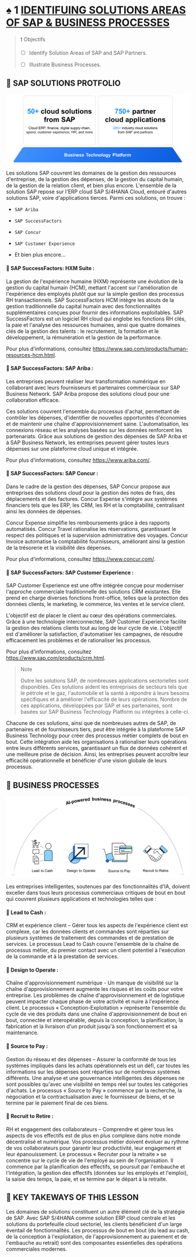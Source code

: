 # ♠ 1 [IDENTIFUING SOLUTIONS AREAS OF SAP & BUSINESS PROCESSES](link)

> :exclamation: Objectifs
>
> - [ ] Identify Solution Areas of SAP and SAP Partners.
>
> - [ ] Illustrate Business Processes.

## :closed_book: SAP SOLUTIONS PROTFOLIO

![](./RESSOURCES/SolutionAreasIE.png)

Les solutions SAP couvrent les domaines de la gestion des ressources d'entreprise, de la gestion des dépenses, de la gestion du capital humain, de la gestion de la relation client, et bien plus encore. L'ensemble de la solution SAP repose sur l'ERP cloud SAP S/4HANA Cloud, entouré d'autres solutions SAP, voire d'applications tierces. Parmi ces solutions, on trouve :

- `SAP Ariba`

- `SAP SuccessFactors`

- `SAP Concur`

- `SAP Customer Experience`

- Et bien plus encore...

#### :small_red_triangle_down: SAP SuccessFactors: HXM Suite :

La gestion de l'expérience humaine (HXM) représente une évolution de la gestion du capital humain (HCM), mettant l'accent sur l'amélioration de l'expérience des employés plutôt que sur la simple gestion des processus RH transactionnels. SAP SuccessFactors HCM intègre les atouts de la gestion traditionnelle du capital humain avec des fonctionnalités supplémentaires conçues pour fournir des informations exploitables. SAP SuccessFactors est un logiciel RH cloud qui englobe les fonctions RH clés, la paie et l'analyse des ressources humaines, ainsi que quatre domaines clés de la gestion des talents : le recrutement, la formation et le développement, la rémunération et la gestion de la performance.

Pour plus d'informations, consultez https://www.sap.com/products/human-resources-hcm.html.

#### :small_red_triangle_down: SAP SuccessFactors: SAP Ariba :

Les entreprises peuvent réaliser leur transformation numérique en collaborant avec leurs fournisseurs et partenaires commerciaux sur SAP Business Network. SAP Ariba propose des solutions cloud pour une collaboration efficace.

Ces solutions couvrent l'ensemble du processus d'achat, permettant de contrôler les dépenses, d'identifier de nouvelles opportunités d'économies et de maintenir une chaîne d'approvisionnement saine. L'automatisation, les connexions réseau et les analyses basées sur les données renforcent les partenariats. Grâce aux solutions de gestion des dépenses de SAP Ariba et à SAP Business Network, les entreprises peuvent gérer toutes leurs dépenses sur une plateforme cloud unique et intégrée.

Pour plus d'informations, consultez https://www.ariba.com/.

#### :small_red_triangle_down: SAP SuccessFactors: SAP Concur :

Dans le cadre de la gestion des dépenses, SAP Concur propose aux entreprises des solutions cloud pour la gestion des notes de frais, des déplacements et des factures. Concur Expense s'intègre aux systèmes financiers tels que les ERP, les CRM, les RH et la comptabilité, centralisant ainsi les données de dépenses.

Concur Expense simplifie les remboursements grâce à des rapports automatisés. Concur Travel rationalise les réservations, garantissant le respect des politiques et la supervision administrative des voyages. Concur Invoice automatise la comptabilité fournisseurs, améliorant ainsi la gestion de la trésorerie et la visibilité des dépenses.

Pour plus d'informations, consultez https://www.concur.com/.

#### :small_red_triangle_down: SAP SuccessFactors: SAP Customer Experience :

SAP Customer Experience est une offre intégrée conçue pour moderniser l'approche commerciale traditionnelle des solutions CRM existantes. Elle prend en charge diverses fonctions front-office, telles que la protection des données clients, le marketing, le commerce, les ventes et le service client.

L'objectif est de placer le client au cœur des opérations commerciales. Grâce à une technologie interconnectée, SAP Customer Experience facilite la gestion des relations clients tout au long de leur cycle de vie. L'objectif est d'améliorer la satisfaction, d'automatiser les campagnes, de résoudre efficacement les problèmes et de rationaliser les processus.

Pour plus d'informations, consultez https://www.sap.com/products/crm.html.

> Note
>
> Outre les solutions SAP, de nombreuses applications sectorielles sont disponibles. Ces solutions aident les entreprises de secteurs tels que le pétrole et le gaz, l'automobile et la santé à répondre à leurs besoins spécifiques et à améliorer l'efficacité de leurs opérations. Nombre de ces applications, développées par SAP et ses partenaires, sont basées sur SAP Business Technology Platform ou intégrées à celle-ci.

Chacune de ces solutions, ainsi que de nombreuses autres de SAP, de partenaires et de fournisseurs tiers, peut être intégrée à la plateforme SAP Business Technology pour créer des processus métier complets de bout en bout. Cette intégration aide les organisations à rationaliser leurs opérations entre leurs différents services, garantissant un flux de données cohérent et une meilleure prise de décision. Ainsi, les entreprises peuvent accroître leur efficacité opérationnelle et bénéficier d'une vision globale de leurs processus.

## :closed_book: BUSINESS PROCESSES

![](./RESSOURCES/01_U1L3_processes.png)

Les entreprises intelligentes, soutenues par des fonctionnalités d'IA, doivent exceller dans tous leurs processus commerciaux critiques de bout en bout qui couvrent plusieurs applications et technologies telles que :

#### :small_red_triangle_down: Lead to Cash :

CRM et expérience client – ​​Gérer tous les aspects de l'expérience client est complexe, car les données clients et commandes sont réparties sur plusieurs systèmes de traitement des commandes et de prestation de services. Le processus Lead to Cash couvre l'ensemble de la chaîne de processus métier, du premier contact avec un client potentiel à l'exécution de la commande et à la prestation de services.

#### :small_red_triangle_down: Design to Operate :

Chaîne d'approvisionnement numérique - Un manque de visibilité sur la chaîne d'approvisionnement augmente les risques et les coûts pour votre entreprise. Les problèmes de chaîne d'approvisionnement et de logistique peuvent impacter chaque phase de votre activité et nuire à l'expérience client. Le processus « Conception-Exploitation » représente l'ensemble du cycle de vie des produits dans une chaîne d'approvisionnement de bout en bout, connectée et interopérable, depuis la conception, la planification, la fabrication et la livraison d'un produit jusqu'à son fonctionnement et sa maintenance.

#### :small_red_triangle_down: Source to Pay :

Gestion du réseau et des dépenses – Assurer la conformité de tous les systèmes impliqués dans les achats opérationnels est un défi, car toutes les informations sur les dépenses sont réparties sur de nombreux systèmes différents. Une analyse et une gouvernance intelligentes des dépenses ne sont possibles qu'avec une visibilité en temps réel sur toutes les catégories d'achats. Le processus « Source to Pay » commence par la recherche, la négociation et la contractualisation avec le fournisseur de biens, et se termine par le paiement final de ces biens.

#### :small_red_triangle_down: Recruit to Retire :

RH et engagement des collaborateurs – Comprendre et gérer tous les aspects de vos effectifs est de plus en plus complexe dans notre monde décentralisé et numérique. Vos processus métier doivent évoluer au rythme de vos collaborateurs pour garantir leur productivité, leur engagement et leur épanouissement. Le processus « Recruter pour la retraite » se concentre sur le cycle de vie de l'employé au sein de l'organisation. Il commence par la planification des effectifs, se poursuit par l'embauche et l'intégration, la gestion des effectifs (données sur les employés et l'emploi), la saisie des temps, la paie, et se termine par le départ à la retraite.

## :closed_book: KEY TAKEWAYS OF THIS LESSON

Les domaines de solutions constituent un autre élément clé de la stratégie de SAP. Avec SAP S/4HANA comme solution ERP cloud centrale et les solutions du portefeuille cloud sectoriel, les clients bénéficient d'un large éventail de fonctionnalités. Les processus de bout en bout (du lead au cash, de la conception à l'exploitation, de l'approvisionnement au paiement et de l'embauche au retrait) sont des composantes essentielles des opérations commerciales modernes.
